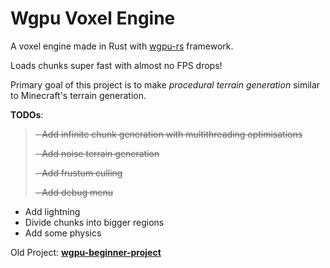 # Wgpu Voxel Engine

A voxel engine made in Rust with [wgpu-rs](https://github.com/gfx-rs/wgpu) framework.

Loads chunks super fast with almost no FPS drops!

Primary goal of this project is to make *procedural terrain generation* similar to Minecraft's terrain generation.

**TODOs**:
>~~- Add infinite chunk generation with multithreading optimisations~~
> 
>~~- Add noise terrain generation~~
> 
>~~- Add frustum culling~~
>
>~~- Add debug menu~~
- Add lightning
- Divide chunks into bigger regions
- Add some physics

Old Project: **[wgpu-beginner-project](https://github.com/Blatko1/wgpu-beginner-project)**
